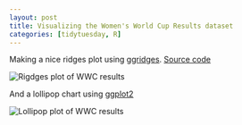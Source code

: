 ```yaml
---
layout: post
title: Visualizing the Women's World Cup Results dataset
categories: [tidytuesday, R]
---
```



Making a nice ridges plot using [ggridges](https://github.com/clauswilke/ggridges).
[Source code](https://github.com/jmcastagnetto/tidytuesday-kludges/tree/master/2019-07-09-womens_world_cup_results)

![Rigdges plot of WWC results](/tidytuesday-kludges/assets/2019-07-09-wwcr-ridges_plot.png) 

<!--more-->

And a lollipop chart using [ggplot2](https://ggplot2.tidyverse.org/)

![Lollipop plot of WWC results](/tidytuesday-kludges/assets/2019-07-09-wwcr-lollipop_plot.png)

